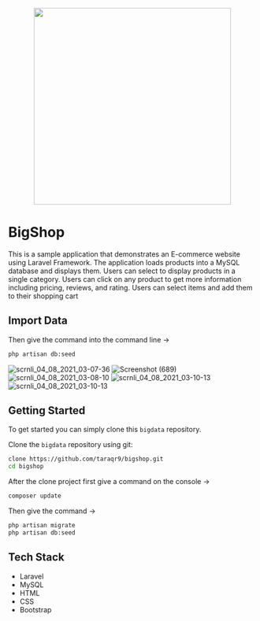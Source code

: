 <p align="center"><a href="https://laravel.com" target="_blank"><img src="https://raw.githubusercontent.com/laravel/art/master/logo-lockup/5%20SVG/2%20CMYK/1%20Full%20Color/laravel-logolockup-cmyk-red.svg" width="400"></a></p>

# BigShop

This is a sample application that demonstrates an E-commerce website using Laravel Framework. The application loads products into a MySQL database and displays them. Users can select to display products in a single category. Users can click on any product to get more information including pricing, reviews, and rating. Users can select items and add them to their shopping cart

## Import Data
Then give the command into the command line ->
```bash
php artisan db:seed
```
![scrnli_04_08_2021_03-07-36](https://user-images.githubusercontent.com/37486791/128087357-d5c31f0b-273d-4722-ad00-5459fcce06e5.png)
![Screenshot (689)](https://user-images.githubusercontent.com/37486791/128086970-16845d2d-a0d7-4f3c-ae04-ea48d6bca64d.png)
![scrnli_04_08_2021_03-08-10](https://user-images.githubusercontent.com/37486791/128086974-d19ef5fe-8e5b-4fd0-8292-d9791826962e.png)
![scrnli_04_08_2021_03-10-13](https://user-images.githubusercontent.com/37486791/128086980-69669be2-ce60-4bc9-86b1-067d1ec51fe6.png)
![scrnli_04_08_2021_03-10-13](https://user-images.githubusercontent.com/37486791/128087387-fe7b842b-a79d-49e0-b645-09bc8d86bdd7.png)




## Getting Started

To get started  you can simply clone this `bigdata` repository.

Clone the `bigdata` repository using git:

```bash
clone https://github.com/taraqr9/bigshop.git
cd bigshop
```

After the clone project first give a command on the console ->
```bash
composer update 
```


Then give the command ->
```bash
php artisan migrate
php artisan db:seed
```


## Tech Stack
* Laravel
* MySQL
* HTML
* CSS
* Bootstrap
